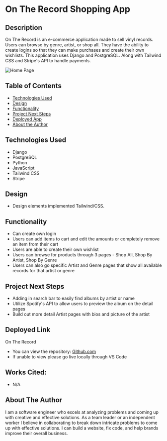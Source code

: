 # On The Record Shopping App

## Description
On The Record is an e-commerce application made to sell vinyl records. Users can browse by genre, artist, or shop all. They have the ability to create logins so that they can make purchases and create their own wishlists. This application uses Django and PostgreSQL. Along with Tailwind CSS and Stripe's API to handle payments.

<img src="https://i.imgur.com/odNdGl2.png" alt="Home Page"/>

## Table of Contents
* [Technologies Used](#technologiesused)
* [Design](#design)
* [Functionality](#functionality)
* [Project Next Steps](#nextsteps)
* [Deployed App](#deployment)
* [About the Author](#author)

## <a name="technologiesused"></a>Technologies Used
* Django
* PostgreSQL
* Python
* JavaScript
* Tailwind CSS
* Stripe

## <a name="design"></a>Design
* Design elements implemented Tailwind/CSS. 

## <a name="functionality"></a>Functionality
* Can create own login
* Users can add items to cart and edit the amounts or completely remove an item from their cart
* Users are able to create their own wishlist
* Users can browse for products through 3 pages - Shop All, Shop By Artist, Shop By Genre
* Users can also go specific Artist and Genre pages that show all available records for that artist or genre


## <a name="nextsteps"></a>Project Next Steps
* Adding in search bar to easily find albums by artist or name
* Utilize Spotify's API to allow users to preview the album on the detail pages
* Build out more detail Artist pages with bios and picture of the artist

## <a name="deployment"></a>Deployed Link
On The Record

* You can view the repository:
[Github.com](https://github.com/mherrera491/ontherecord)
* If unable to view please go live locally through VS Code
    
## Works Cited:
* N/A

## <a name="author"></a>About The Author
I am a software engineer who excels at analyzing problems and coming up with creative and effective solutions. As a team leader or an independent worker I believe in collaborating to break down intricate problems to come up with effective solutions. I can build a website, fix code, and help brands improve their overall business.
